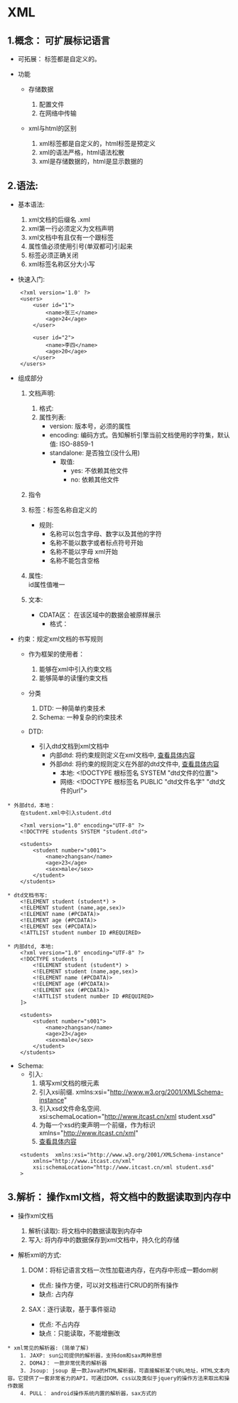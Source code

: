 # XML
##  1.概念： 可扩展标记语言

* 可拓展： 标签都是自定义的。<user> <student>  

* 功能
    * 存储数据
        1. 配置文件
        2. 在网络中传输

    * xml与html的区别
        1. xml标签都是自定义的，html标签是预定义
        2. xml的语法严格，html语法松散
        3. xml是存储数据的，html是显示数据的


## 2.语法:

* 基本语法:
    1. xml文档的后缀名 .xml
    2. xml第一行必须定义为文档声明
    3. xml文档中有且仅有一个跟标签
    4. 属性值必须使用引号(单双都可)引起来
    5. 标签必须正确关闭
    6. xml标签名称区分大小写

* 快速入门:
```
    <?xml version='1.0' ?>
    <users>
        <user id="1">
            <name>张三</name>
            <age>24</age>
        </user>

        <user id="2">
            <name>李四</name>
            <age>20</age>
        </user>
    </users>
```

* 组成部分
    1. 文档声明:
        1. 格式: <?xml 属性列表 ?>
        2. 属性列表:
            * version: 版本号，必须的属性
            * encoding: 编码方式。告知解析引擎当前文档使用的字符集，默认值: ISO-8859-1
            * standalone: 是否独立(没什么用)
                * 取值:
                    * yes: 不依赖其他文件
                    * no: 依赖其他文件
    
    2. 指令
    
    3. 标签：标签名称自定义的
        
        * 规则:
            * 名称可以包含字母、数字以及其他的字符
            * 名称不能以数字或者标点符号开始
            * 名称不能以字母 xml开始
            * 名称不能包含空格
  
    4. 属性:   
        id属性值唯一
    
    5. 文本:
        * CDATA区： 在该区域中的数据会被原样展示
          * 格式：  <![CDATA[ 数据 ]]>

* 约束：规定xml文档的书写规则
    * 作为框架的使用者：
        1. 能够在xml中引入约束文档
        2. 能够简单的读懂约束文档

    * 分类
        1. DTD: 一种简单约束技术
        2. Schema: 一种复杂的约束技术

    * DTD:
        * 引入dtd文档到xml文档中
            * 内部dtd: 将约束规则定义在xml文档中, [查看具体内容](https://github.com/dj49846917/studyJava/blob/master/day02/README.md)
            * 外部dtd: 将约束的规则定义在外部的dtd文件中, [查看具体内容](https://github.com/dj49846917/studyJava/blob/master/day02/README.md)
                * 本地: \<!DOCTYPE 根标签名 SYSTEM "dtd文件的位置">
                * 网络: \<!DOCTYPE 根标签名 PUBLIC "dtd文件名字" "dtd文件的url">
```
* 外部dtd，本地： 
    在student.xml中引入student.dtd

    <?xml version="1.0" encoding="UTF-8" ?>
    <!DOCTYPE students SYSTEM "student.dtd">

    <students>
        <student number="s001">
            <name>zhangsan</name>
            <age>23</age>
            <sex>male</sex>
        </student>
    </students>

* dtd文档书写:
    <!ELEMENT student (student*) >
    <!ELEMENT student (name,age,sex)>
    <!ELEMENT name (#PCDATA)>
    <!ELEMENT age (#PCDATA)>
    <!ELEMENT sex (#PCDATA)>
    <!ATTLIST student number ID #REQUIRED>

* 内部dtd, 本地:
    <?xml version="1.0" encoding="UTF-8" ?>
    <!DOCTYPE students [
        <!ELEMENT student (student*) >
        <!ELEMENT student (name,age,sex)>
        <!ELEMENT name (#PCDATA)>
        <!ELEMENT age (#PCDATA)>
        <!ELEMENT sex (#PCDATA)>
        <!ATTLIST student number ID #REQUIRED>
    ]>

    <students>
        <student number="s001">
            <name>zhangsan</name>
            <age>23</age>
            <sex>male</sex>
        </student>
    </students>
```

  * Schema:
    * 引入:
        1. 填写xml文档的根元素
        2. 引入xsi前缀. xmlns:xsi="http://www.w3.org/2001/XMLSchema-instance"
        3. 引入xsd文件命名空间. xsi:schemaLocation="http://www.itcast.cn/xml student.xsd"
        4. 为每一个xsd约束声明一个前缀，作为标识 xmlns="http://www.itcast.cn/xml"
        5. [查看具体内容](https://github.com/dj49846917/studyJava/blob/master/day02/README.md)

```
    <students  xmlns:xsi="http://www.w3.org/2001/XMLSchema-instance"
        xmlns="http://www.itcast.cn/xml"
        xsi:schemaLocation="http://www.itcast.cn/xml student.xsd"
    >
```

## 3.解析： 操作xml文档，将文档中的数据读取到内存中

   * 操作xml文档
        1. 解析(读取): 将文档中的数据读取到内存中
        2. 写入: 将内存中的数据保存到xml文档中，持久化的存储
   
   * 解析xml的方式:
        1. DOM：将标记语言文档一次性加载进内存，在内存中形成一颗dom树
            * 优点: 操作方便，可以对文档进行CRUD的所有操作
            * 缺点: 占内存

        2. SAX：逐行读取，基于事件驱动
            * 优点: 不占内存
            * 缺点：只能读取，不能增删改
    
    * xml常见的解析器: (简单了解)
        1. JAXP: sun公司提供的解析器，支持dom和sax两种思想
        2. DOM4J： 一款非常优秀的解析器
        3. Jsoup: jsoup 是一款Java的HTML解析器，可直接解析某个URL地址，HTML文本内容。它提供了一套非常省力的API，可通过DOM，css以及类似于jquery的操作方法来取出和操作数据
        4. PULL： android操作系统内置的解析器，sax方式的

